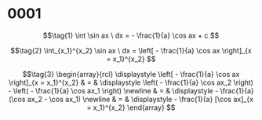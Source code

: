 # 0001

$$\tag{1}
\int \sin ax \ dx = - \frac{1}{a} \cos ax + c
$$

$$\tag{2}
\int_{x_1}^{x_2} \sin ax \ dx =  \left[ - \frac{1}{a} \cos ax \right]_{x = x_1}^{x_2}
$$

$$\tag{3}
\begin{array}{rcl}
\displaystyle \left[ - \frac{1}{a} \cos ax \right]_{x = x_1}^{x_2} & = & \displaystyle \left( - \frac{1}{a} \cos ax_2 \right) - \left( - \frac{1}{a} \cos ax_1 \right) \newline
& = & \displaystyle - \frac{1}{a} (\cos ax_2 - \cos ax_1) \newline
& = & \displaystyle - \frac{1}{a} [\cos ax]_{x = x_1}^{x_2}
\end{array}
$$